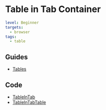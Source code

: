 # Table in Tab Container

```yaml
level: Beginner
targets:
  - browser
tags:
  - table
```

<div data-zk-enrich="TableInTab"></div>

## Guides

- [Tables](/doc/guides/browser/builtin/Tables.md)

## Code

- [TableInTab](/cookbook/src/jsMain/kotlin/zakadabar/cookbook/browser/table/tableInTab/TableInTab.kt)
- [TableInTabTable](/cookbook/src/jsMain/kotlin/zakadabar/cookbook/browser/table/tableInTab/TableInTabTable.kt)